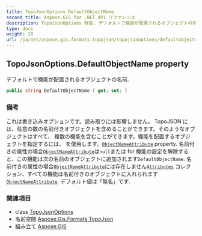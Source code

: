 ```yaml
---
title: TopoJsonOptions.DefaultObjectName
second_title: Aspose.GIS for .NET API リファレンス
description: TopoJsonOptions 財産. デフォルトで機能が配置されるオブジェクトの名前.
type: docs
weight: 20
url: /ja/net/aspose.gis.formats.topojson/topojsonoptions/defaultobjectname/
---
```

## TopoJsonOptions.DefaultObjectName property

デフォルトで機能が配置されるオブジェクトの名前.

```csharp
public string DefaultObjectName { get; set; }
```

### 備考

これは書き込みオプションです。読み取りには影響しません。 TopoJSON には、任意の数の名前付きオブジェクトを含めることができます。そのようなオブジェクトはすべて、 複数の機能を含むことができます。機能を配置するオブジェクトを指定するには、 を使用します。[`ObjectNameAttribute`](../objectnameattribute/) property. 名前付きの属性の場合[`ObjectNameAttribute`](../objectnameattribute/)は`null`または for 機能の設定を解除すると、この機能は次の名前のオブジェクトに追加されます`DefaultObjectName`. 名前付きの属性の場合[`ObjectNameAttribute`](../objectnameattribute/)には存在しません[`Attributes`](../../../aspose.gis/vectorlayer/attributes/) コレクション、すべての機能は名前付きのオブジェクトに入れられます[`ObjectNameAttribute`](../objectnameattribute/). デフォルト値は「無名」です.

### 関連項目

* class [TopoJsonOptions](../)
* 名前空間 [Aspose.Gis.Formats.TopoJson](../../topojsonoptions/)
* 組み立て [Aspose.GIS](../../../)


